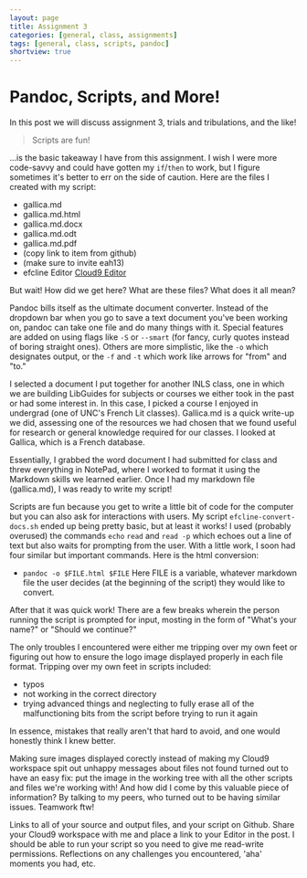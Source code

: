 ```yaml
--- 
layout: page
title: Assignment 3
categories: [general, class, assignments]
tags: [general, class, scripts, pandoc]
shortview: true 
---
```


# Pandoc, Scripts, and More!

In this post we will discuss assignment 3, trials and tribulations, and the like! 

> Scripts are fun!

...is the basic takeaway I have from this assignment. I wish I were more code-savvy and could have gotten my `if`/`then` to work, but I figure sometimes it's better to err on the side of caution. Here are the files I created with my script:

 * gallica.md
 * gallica.md.html
 * gallica.md.docx
 * gallica.md.odt
 * gallica.md.pdf
 * (copy link to item from github)
 * (make sure to invite eah13)
 * efcline Editor [Cloud9 Editor](https://ide.c9.io/efcline/assignment3)

But wait! How did we get here? What are these files? What does it all mean?

Pandoc bills itself as the ultimate document converter. Instead of the dropdown bar when you go to save a text document you've been working on, 
pandoc can take one file and do many things with it. Special features are added on using flags like `-S` or `--smart` (for fancy, curly quotes instead of boring straight ones).
Others are more simplistic, like the `-o` which designates output, or the `-f` and `-t` which work like arrows for "from" and "to."

I selected a document I put together for another INLS class, one in which we are building LibGuides for subjects or courses we either took in the past or had some interest in. 
In this case, I picked a course I enjoyed in undergrad (one of UNC's French Lit classes). Gallica.md is a quick write-up we did, assessing one of the resources we had chosen that
we found useful for research or general knowledge required for our classes. I looked at Gallica, which is a French database.

Essentially, I grabbed the word document I had submitted for class and threw everything in NotePad, where I worked to format it using the Markdown skills we learned earlier.
Once I had my markdown file (gallica.md), I was ready to write my script!

Scripts are fun because you get to write a little bit of code for the computer but you can also ask for interactions with users. My script `efcline-convert-docs.sh`
ended up being pretty basic, but at least it works! I used (probably overused) the commands `echo` `read` and `read -p` which echoes out a line of text but also waits for prompting from the user.
With a little work, I soon had four similar but important commands. Here is the html conversion:

* `pandoc -o $FILE.html $FILE` Here FILE is a variable, whatever markdown file the user decides (at the beginning of the script) they would like to convert.

After that it was quick work! There are a few breaks wherein the person running the script is prompted for input, mosting in the form of "What's your name?" or "Should we continue?"

The only troubles I encountered were either me tripping over my own feet or figuring out how to ensure the logo image displayed properly in each file format.
Tripping over my own feet in scripts included: 

* typos
* not working in the correct directory
* trying advanced things and neglecting to fully erase all of the malfunctioning bits from the script before trying to run it again

In essence, mistakes that really aren't that hard to avoid, and one would honestly think I knew better. 

Making sure images displayed corectly instead of making my Cloud9 workspace spit out unhappy messages about files not found turned out to have an easy fix: put the image in the working tree with all the other scripts and files we're working with!
And how did I come by this valuable piece of information? By talking to my peers, who turned out to be having similar issues. Teamwork ftw!

Links to all of your source and output files, and your script on Github.
Share your Cloud9 workspace with me and place a link to your Editor in the post. I should be able to run your script so you need to give me read-write permissions.
Reflections on any challenges you encountered, 'aha' moments you had, etc.